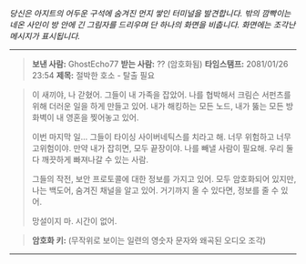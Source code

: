 _당신은 아지트의 어두운 구석에 숨겨진 먼지 쌓인 터미널을 발견합니다. 밖의 깜빡이는 네온 사인이 방 안에 긴 그림자를 드리우며 단 하나의 화면을 비춥니다. 화면에는 조각난 메시지가 표시됩니다._

---

> **보낸 사람:** GhostEcho77
> **받는 사람:** ?? (암호화됨)
> **타임스탬프:** 2081/01/26 23:54
> **제목:** 절박한 호소 - 탈출 필요

> 이 새끼야, 나 갇혔어. 그들이 내 가족을 잡았어. 나를 협박해서 크림슨 서펀츠를 위해 더러운 일을 하게 만들고 있어. 내가 해킹하는 모든 노드, 내가 뚫는 모든 방화벽이 내 영혼을 찢어놓고 있어.
>
> 이번 마지막 일... 그들이 타이싱 사이버네틱스를 치라고 해. 너무 위험하고 너무 고위험이야. 만약 내가 잡히면, 모두 끝장이야. 나를 빼낼 사람이 필요해. 우리 둘 다 깨끗하게 빠져나갈 수 있는 사람.
>
> 그들의 작전, 보안 프로토콜에 대한 정보를 가지고 있어. 모두 암호화되어 있지만, 나는 백도어, 숨겨진 채널을 알고 있어. 거기까지 올 수 있다면, 정보를 줄 수 있어.
>
> 망설이지 마. 시간이 없어.

> **암호화 키:** (무작위로 보이는 일련의 영숫자 문자와 왜곡된 오디오 조각)

---
